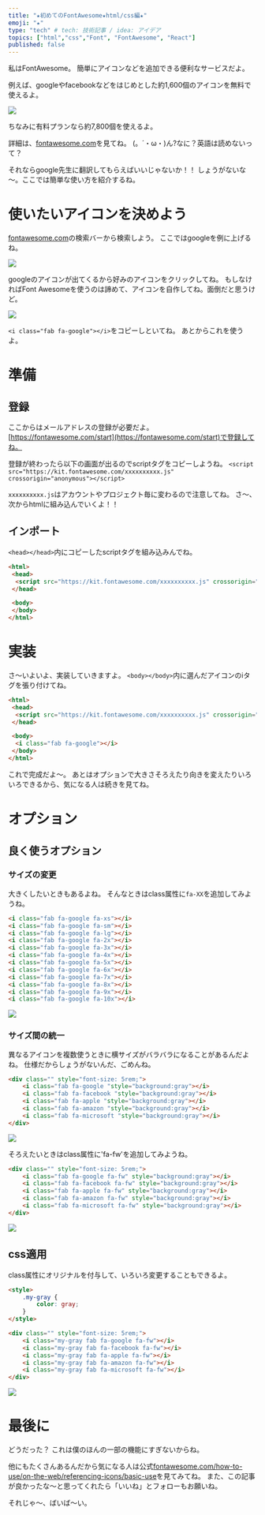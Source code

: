 ```yaml
---
title: "★初めてのFontAwesome★html/css編★"
emoji: "★"
type: "tech" # tech: 技術記事 / idea: アイデア
topics: ["html","css","Font", "FontAwesome", "React"]
published: false
---
```

私はFontAwesome。
簡単にアイコンなどを追加できる便利なサービスだよ。

例えば、googleやfacebookなどをはじめとした約1,600個のアイコンを無料で使えるよ。

![](https://storage.googleapis.com/zenn-user-upload/xrlv12auubws71pfpuyxkgvq36mp)

ちなみに有料プランなら約7,800個を使えるよ。

詳細は、[fontawesome.com](https://fontawesome.com/)を見てね。
(。´・ω・)ん?なに？英語は読めないって？

それならgoogle先生に翻訳してもらえばいいじゃないか！！
しょうがないな～。ここでは簡単な使い方を紹介するね。

# 使いたいアイコンを決めよう


[fontawesome.com](https://fontawesome.com/)の検索バーから検索しよう。
ここではgoogleを例に上げるね。

![](https://storage.googleapis.com/zenn-user-upload/kfvtbqw2rxaz9ibnt547cqxfuf03)

googleのアイコンが出てくるから好みのアイコンをクリックしてね。
もしなければFont Awesomeを使うのは諦めて、アイコンを自作してね。面倒だと思うけど。

![](https://storage.googleapis.com/zenn-user-upload/qubnadna4ztl3jgunk84fyiicbo3)

`<i class="fab fa-google"></i>`をコピーしといてね。
あとからこれを使うよ。

# 準備

## 登録

ここからはメールアドレスの登録が必要だよ。
[https://fontawesome.com/start](https://fontawesome.com/start)で登録してね。

登録が終わったら以下の画面が出るのでscriptタグをコピーしようね。
`<script src="https://kit.fontawesome.com/xxxxxxxxxx.js" crossorigin="anonymous"></script>`

`xxxxxxxxxx.js`はアカウントやプロジェクト毎に変わるので注意してね。
さ～、次からhtmlに組み込んでいくよ！！

## インポート

`<head></head>`内にコピーしたscriptタグを組み込みんでね。

```html
<html>
 <head>
  <script src="https://kit.fontawesome.com/xxxxxxxxxx.js" crossorigin="anonymous"></script>
 </head>

 <body>
 </body>
</html>
```

# 実装

さ～いよいよ、実装していきますよ。
`<body></body>`内に選んだアイコンのiタグを張り付けてね。

```html
<html>
 <head>
  <script src="https://kit.fontawesome.com/xxxxxxxxxx.js" crossorigin="anonymous"></script>
 </head>

 <body>
  <i class="fab fa-google"></i>
 </body>
</html>
```

これで完成だよ～。
あとはオプションで大きさそろえたり向きを変えたりいろいろできるから、気になる人は続きを見てね。

# オプション

## 良く使うオプション

### サイズの変更

大きくしたいときもあるよね。
そんなときはclass属性に`fa-XX`を追加してみようね。

```html
<i class="fab fa-google fa-xs"></i>
<i class="fab fa-google fa-sm"></i>
<i class="fab fa-google fa-lg"></i>
<i class="fab fa-google fa-2x"></i>
<i class="fab fa-google fa-3x"></i>
<i class="fab fa-google fa-4x"></i>
<i class="fab fa-google fa-5x"></i>
<i class="fab fa-google fa-6x"></i>
<i class="fab fa-google fa-7x"></i>
<i class="fab fa-google fa-8x"></i>
<i class="fab fa-google fa-9x"></i>
<i class="fab fa-google fa-10x"></i>
```

![](https://storage.googleapis.com/zenn-user-upload/30irfn1rtzlrri9khrnnzkw7iwh6)

### サイズ間の統一

異なるアイコンを複数使うときに横サイズがバラバラになることがあるんだよね。
仕様だからしょうがないんだ、ごめんね。

```html
<div class="" style="font-size: 5rem;">
    <i class="fab fa-google "style="background:gray"></i>
    <i class="fab fa-facebook "style="background:gray"></i>
    <i class="fab fa-apple "style="background:gray"></i>
    <i class="fab fa-amazon "style="background:gray"></i>
    <i class="fab fa-microsoft "style="background:gray"></i>
</div>
```

![](https://storage.googleapis.com/zenn-user-upload/5rz3mcenyuqh8wfs3etsp285058y)

そろえたいときはclass属性に'fa-fw'を追加してみようね。

```html
<div class="" style="font-size: 5rem;">
    <i class="fab fa-google fa-fw" style="background:gray"></i>
    <i class="fab fa-facebook fa-fw" style="background:gray"></i>
    <i class="fab fa-apple fa-fw" style="background:gray"></i>
    <i class="fab fa-amazon fa-fw" style="background:gray"></i>
    <i class="fab fa-microsoft fa-fw" style="background:gray"></i>
</div>
```

![](https://storage.googleapis.com/zenn-user-upload/qkxa8ynsdyvuje9cq102751mhzfw)

## css適用

class属性にオリジナルを付与して、いろいろ変更することもできるよ。

```html
<style>
    .my-gray {
        color: gray;
    }
</style>

<div class="" style="font-size: 5rem;">
    <i class="my-gray fab fa-google fa-fw"></i>
    <i class="my-gray fab fa-facebook fa-fw"></i>
    <i class="my-gray fab fa-apple fa-fw"></i>
    <i class="my-gray fab fa-amazon fa-fw"></i>
    <i class="my-gray fab fa-microsoft fa-fw"></i>
</div>
```

![](https://storage.googleapis.com/zenn-user-upload/krozcfovet2fwza0kmso9f8jehw1)

# 最後に

どうだった？
これは僕のほんの一部の機能にすぎないからね。

他にもたくさんあるんだから気になる人は公式[fontawesome.com/how-to-use/on-the-web/referencing-icons/basic-use](https://fontawesome.com/how-to-use/on-the-web/referencing-icons/basic-use)を見てみてね。
また、この記事が良かったな～と思ってくれたら「いいね」とフォローもお願いね。

それじゃ～、ばいば～い。